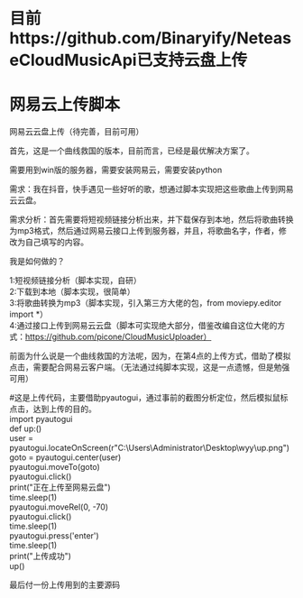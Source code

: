 # 目前https://github.com/Binaryify/NeteaseCloudMusicApi已支持云盘上传



# 网易云上传脚本

网易云云盘上传（待完善，目前可用）    

首先，这是一个曲线救国的版本，目前而言，已经是最优解决方案了。    

需要用到win版的服务器，需要安装网易云，需要安装python    
 
需求：我在抖音，快手遇见一些好听的歌，想通过脚本实现把这些歌曲上传到网易云云盘。    

需求分析：首先需要将短视频链接分析出来，并下载保存到本地，然后将歌曲转换为mp3格式，然后通过网易云接口上传到服务器，并且，将歌曲名字，作者，修改为自己填写的内容。    

我是如何做的？    

1:短视频链接分析（脚本实现，自研）    
2:下载到本地（脚本实现，很简单）    
3:将歌曲转换为mp3（脚本实现，引入第三方大佬的包，from moviepy.editor import *）    
4:通过接口上传到网易云云盘（脚本可实现绝大部分，借鉴改编自这位大佬的方式：https://github.com/picone/CloudMusicUploader）    

前面为什么说是一个曲线救国的方法呢，因为，在第4点的上传方式，借助了模拟点击，需要配合网易云客户端。（无法通过纯脚本实现，这是一点遗憾，但是勉强可用）    

#这是上传代码，主要借助pyautogui，通过事前的截图分析定位，然后模拟鼠标点击，达到上传的目的。    
import pyautogui    
def up:()    
    user = pyautogui.locateOnScreen(r"C:\Users\Administrator\Desktop\wyy\up.png")    
    goto = pyautogui.center(user)    
    pyautogui.moveTo(goto)    
    pyautogui.click()    
    print("正在上传至网易云盘")    
    time.sleep(1)    
    pyautogui.moveRel(0, -70)    
    pyautogui.click()    
    time.sleep(1)    
    pyautogui.press('enter')    
    time.sleep(1)    
    print("上传成功")    
up()    

最后付一份上传用到的主要源码    
